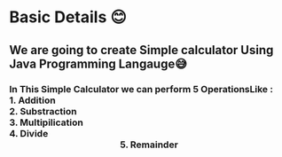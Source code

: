 # Basic Details 😊
<h2>We are going to create Simple calculator Using Java Programming Langauge😅<br>
<h3>In This Simple Calculator we can perform 5 OperationsLike :<br>
1. Addition<br>
2. Substraction<br>
3. Multipilication<br>
4. Divide<br>
<center>5. Remainder<br></h2></center>
